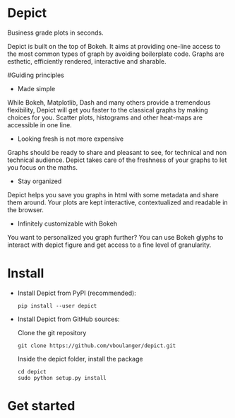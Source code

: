# Depict
Business grade plots in seconds.

Depict is built on the top of Bokeh. It aims at providing one-line access 
to the most common types of graph by avoiding boilerplate code. Graphs are
esthetic, efficiently rendered, interactive and sharable.


#Guiding principles
* Made simple

While Bokeh, Matplotlib, Dash and many others provide a tremendous flexibility,
Depict will get you faster to the classical graphs by making choices for you.
Scatter plots, histograms and other heat-maps are accessible in one line.
* Looking fresh is not more expensive

Graphs should be ready to share and pleasant to see, for technical and 
 non technical audience. Depict takes care of the freshness of your graphs
 to let you focus on the maths. 
* Stay organized

Depict helps you save you graphs in html with some metadata and share them
around. Your plots are kept interactive, contextualized and readable in the
browser.

* Infinitely customizable with Bokeh

You want to personalized you graph further? You can use Bokeh glyphs to 
interact with depict figure and get access to a fine level of granularity.

# Install


* Install Depict from PyPI (recommended):

    `pip install --user depict`

* Install Depict from GitHub sources:
    
    Clone the git repository
     
    `git clone https://github.com/vboulanger/depict.git`
    
    Inside the depict folder, install the package
    
    ```
  cd depict  
  sudo python setup.py install
  ```

# Get started





